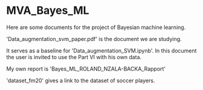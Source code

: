 # MVA_Bayes_ML

Here are some documents for the project of Bayesian machine learning. 

'Data_augmentation_svm_paper.pdf' is the document we are studying. 

It serves as a baseline for 'Data_augmentation_SVM.ipynb'. In this 
document the user is invited to use the Part VI with his own data.

My own report is 'Bayes_ML_ROLAND_NZALA-BACKA_Rapport'

'dataset_fm20' gives a link to the dataset of soccer players.

